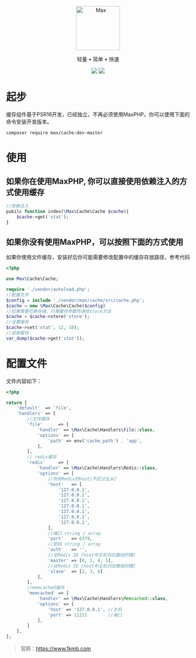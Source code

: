 <br>

<p align="center">
<img src="https://raw.githubusercontent.com/topyao/max/master/public/favicon.ico" width="120" alt="Max">
</p>

<p align="center">轻量 • 简单 • 快速</p>

<p align="center">
<img src="https://img.shields.io/badge/php-%3E%3D7.4-brightgreen">
<img src="https://img.shields.io/badge/license-apache%202-blue">
</p>

# 起步

缓存组件基于PSR16开发，已经独立，不再必须使用MaxPHP。你可以使用下面的命令安装开发版本。

```
composer require max/cache:dev-master
```

# 使用

## 如果你在使用MaxPHP, 你可以直接使用依赖注入的方式使用缓存

```php
//依赖注入
pubilc function index(\Max\Cache\Cache $cache){
    $cache->get('stat');
}
```

## 如果你没有使用MaxPHP，可以按照下面的方式使用

如果你使用文件缓存，安装好后你可能需要修改配置中的缓存存放路径，参考代码

```php
<?php

use Max\Cache\Cache;

require './vendor/autoload.php';
//配置文件
$config = include './vendor/max/cache/src/cache.php';
$cache = new \Max\Cache\Cache($config)
//如果需要切换存储，只需要将参数传递给store方法
$cache = $cache->store('store');
//设置缓存
$cache->set('stat', 12, 10);
//读取缓存
var_dump($cache->get('stat'));

```

# 配置文件

文件内容如下：

```php
<?php

return [
    'default'  => 'file',
    'handlers' => [
        //文件缓存
        'file'      => [
            'handler' => \Max\Cache\Handlers\File::class,
            'options' => [
                'path' => env('cache_path') . 'app',
            ],
        ],
        // redis缓存
        'redis'     => [
            'handler' => \Max\Cache\Handlers\Redis::class,
            'options' => [
                //所有Redis的host[不区分主从]
                'host'   => [
                    '127.0.0.1',
                    '127.0.0.1',
                    '127.0.0.1',
                    '127.0.0.1',
                    '127.0.0.1',
                    '127.0.0.1',
                    '127.0.0.1',
                ],
                //端口 string / array
                'port'   => 6379,
                //密码 string / array
                'auth'   => '',
                //主Redis ID [host中主机对应数组的键]
                'master' => [0, 1, 4, 5],
                //从Redis ID [host中主机对应数组的键]
                'slave'  => [2, 3, 6]
            ],
        ],
        //memcached缓存
        'memcached' => [
            'handler' => \Max\Cache\Handlers\Memcached::class,
            'options' => [
                'host' => '127.0.0.1', //主机
                'port' => 11211        //端口
            ],
        ]
    ],
];

```
> 官网：https://www.1kmb.com
